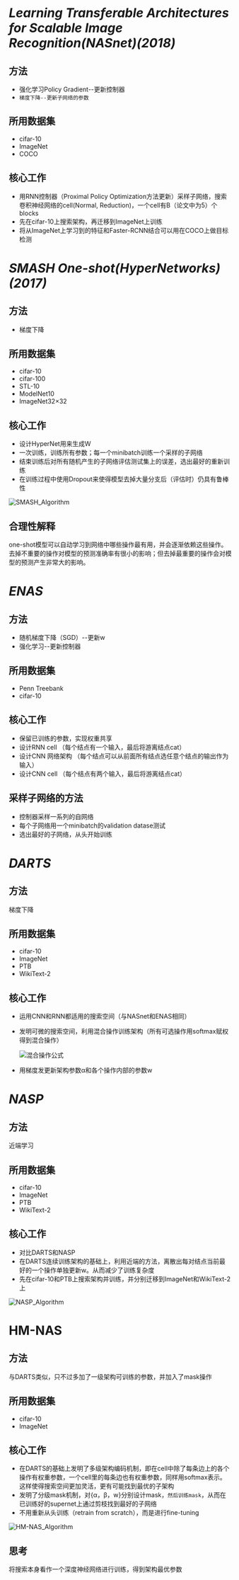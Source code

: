 #  *Learning Transferable Architectures for Scalable Image Recognition(NASnet)(2018)*
## 方法
* 强化学习Policy Gradient--更新控制器
* `梯度下降--更新子网络的参数`
## 所用数据集
* cifar-10
* ImageNet
* COCO
## 核心工作
* 用RNN控制器（Proximal Policy Optimization方法更新）采样子网络，搜索卷积神经网络的cell(Normal, Reduction)，一个cell有B（论文中为5）个blocks
* 先在cifar-10上搜索架构，再迁移到ImageNet上训练
* 将从ImageNet上学习到的特征和Faster-RCNN结合可以用在COCO上做目标检测

# *SMASH One-shot(HyperNetworks)(2017)*

## 方法

* 梯度下降

## 所用数据集

* cifar-10
* cifar-100
* STL-10
* ModelNet10
* ImageNet32×32

## 核心工作

* 设计HyperNet用来生成W
* 一次训练，训练所有参数；每一个minibatch训练一个采样的子网络
* 结束训练后对所有随机产生的子网络评估测试集上的误差，选出最好的重新训练
* 在训练过程中使用Dropout来使得模型去掉大量分支后（评估时）仍具有鲁棒性

![SMASH_Algorithm](https://github.com/lishiqianhugh/NAS/blob/master/Screenshots/NASP_Algorithm.png)

## 合理性解释

 one-shot模型可以自动学习到网络中哪些操作最有用，并会逐渐依赖这些操作。去掉不重要的操作对模型的预测准确率有很小的影响；但去掉最重要的操作会对模型的预测产生非常大的影响。

# *ENAS*

## 方法
* 随机梯度下降（SGD）--更新w
* 强化学习--更新控制器
## 所用数据集
* Penn Treebank
* cifar-10
## 核心工作
* 保留已训练的参数，实现权重共享
* 设计RNN cell （每个结点有一个输入，最后将游离结点cat）
* 设计CNN 网络架构 （每个结点可以从前面所有结点选任意个结点的输出作为输入）
* 设计CNN cell （每个结点有两个输入，最后将游离结点cat）
## 采样子网络的方法
* 控制器采样一系列的自网络
* 每个子网络用一个minibatch的validation datase测试
* 选出最好的子网络，从头开始训练
# *DARTS*
## 方法
梯度下降
## 所用数据集
* cifar-10
* ImageNet
* PTB
* WikiText-2
## 核心工作
* 运用CNN和RNN都适用的搜索空间（与NASnet和ENAS相同）

* 发明可微的搜索空间，利用混合操作训练架构（所有可选操作用softmax赋权得到混合操作）

  ![混合操作公式](https://github.com/lishiqianhugh/NAS/blob/master/Screenshots/DARTS_mixed_formula.png)

* 用梯度发更新架构参数α和各个操作内部的参数w

# *NASP*

## 方法

近端学习

## 所用数据集

* cifar-10
* ImageNet
* PTB
* WikiText-2

## 核心工作

* 对比DARTS和NASP
* 在DARTS连续训练架构的基础上，利用近端的方法，离散出每对结点当前最好的一个操作单独更新w。从而减少了训练复杂度
* 先在cifar-10和PTB上搜索架构并训练，并分别迁移到ImageNet和WikiText-2上

![NASP_Algorithm](https://github.com/lishiqianhugh/NAS/blob/master/Screenshots/NASP_Algorithm.png)

# HM-NAS

## 方法

与DARTS类似，只不过多加了一级架构可训练的参数，并加入了mask操作

## 所用数据集

* cifar-10
* ImageNet

## 核心工作

* 在DARTS的基础上发明了多级架构编码机制，即在cell中除了每条边上的各个操作有权重参数，一个cell里的每条边也有权重参数，同样用softmax表示。这样使得搜索空间更加灵活，更有可能找到最优的子架构
* 发明了分级mask机制，对{α，β，w}分别设计mask，`然后训练mask`，从而在已训练好的supernet上通过剪枝找到最好的子网络
* 不用重新从头训练（retrain from scratch），而是进行fine-tuning

![HM-NAS_Algorithm](https://github.com/lishiqianhugh/NAS/blob/master/Screenshots/HM-NAS_Algorithm.png)

## 思考

将搜索本身看作一个深度神经网络进行训练，得到架构最优参数